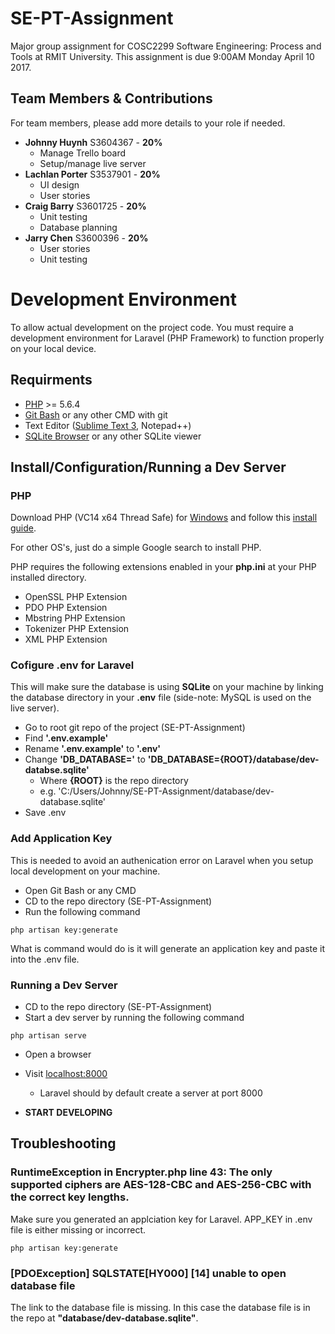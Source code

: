 # SE-PT-Assignment
Major group assignment for COSC2299 Software Engineering: Process and Tools at RMIT University. This assignment is due 9:00AM Monday April 10 2017.

## Team Members & Contributions
For team members, please add more details to your role if needed.

* **Johnny Huynh** S3604367 - **20%**
  * Manage Trello board
  * Setup/manage live server
* **Lachlan Porter** S3537901 - **20%**
  * UI design
  * User stories
* **Craig Barry** S3601725 - **20%**
  * Unit testing
  * Database planning
* **Jarry Chen** S3600396 - **20%**
  * User stories
  * Unit testing

# Development Environment
To allow actual development on the project code. You must require a development environment for Laravel (PHP Framework) to function properly on your local device.

## Requirments

* [PHP](http://php.net/manual/en/intro-whatis.php) >= 5.6.4
* [Git Bash](https://git-for-windows.github.io/) or any other CMD with git
* Text Editor ([Sublime Text 3](https://www.sublimetext.com/3), Notepad++)
* [SQLite Browser](http://sqlitebrowser.org/) or any other SQLite viewer

## Install/Configuration/Running a Dev Server

### PHP

Download PHP (VC14 x64 Thread Safe) for [Windows](http://windows.php.net/download#php-7.1) and follow this [install guide](https://www.sitepoint.com/how-to-install-php-on-windows/).

For other OS's, just do a simple Google search to install PHP.

PHP requires the following extensions enabled in your **php.ini** at your PHP installed directory.
* OpenSSL PHP Extension
* PDO PHP Extension
* Mbstring PHP Extension
* Tokenizer PHP Extension
* XML PHP Extension

### Cofigure .env for Laravel

This will make sure the database is using **SQLite** on your machine by linking the database directory in your **.env** file (side-note: MySQL is used on the live server).

* Go to root git repo of the project (SE-PT-Assignment)
* Find **'.env.example'**
* Rename **'.env.example'** to **'.env'**
* Change **'DB_DATABASE='** to **'DB_DATABASE={ROOT}/database/dev-databse.sqlite'**
  * Where **{ROOT}** is the repo directory
  * e.g. 'C:/Users/Johnny/SE-PT-Assignment/database/dev-database.sqlite'
* Save .env

### Add Application Key

This is needed to avoid an authenication error on Laravel when you setup local development on your machine.

* Open Git Bash or any CMD
* CD to the repo directory (SE-PT-Assignment)
* Run the following command

```
php artisan key:generate
```

What is command would do is it will generate an application key and paste it into the .env file.

### Running a Dev Server

* CD to the repo directory (SE-PT-Assignment)
* Start a dev server by running the following command

```
php artisan serve
```

* Open a browser
* Visit [localhost:8000](localhost:8000)
  * Laravel should by default create a server at port 8000

* __START DEVELOPING__

## Troubleshooting

### RuntimeException in Encrypter.php line 43: The only supported ciphers are AES-128-CBC and AES-256-CBC with the correct key lengths.

Make sure you generated an applciation key for Laravel. APP_KEY in .env file is either missing or incorrect.

```
php artisan key:generate
```

### [PDOException] SQLSTATE[HY000] [14] unable to open database file

The link to the database file is missing. In this case the database file is in the repo at **"database/dev-database.sqlite"**.

